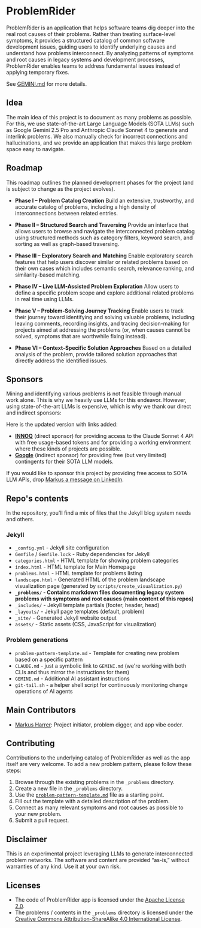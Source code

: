 # ProblemRider

ProblemRider is an application that helps software teams dig deeper into the real root causes of their problems. Rather than treating surface-level symptoms, it provides a structured catalog of common software development issues, guiding users to identify   underlying causes and understand how problems interconnect. By analyzing patterns of symptoms and root causes in legacy systems and development processes, ProblemRider enables teams to address fundamental issues instead of applying temporary fixes.

See [GEMINI.md](GEMINI.md) for more details.

## Idea

The main idea of this project is to document as many problems as possible. For this, we use state-of-the-art Large Language Models (SOTA LLMs) such as Google Gemini 2.5 Pro and Anthropic Claude Sonnet 4 to generate and interlink problems. We also manually check for incorrect connections and hallucinations, and we provide an application that makes this large problem space easy to navigate.

## Roadmap

This roadmap outlines the planned development phases for the project (and is subject to change as the project evolves).

* **Phase I – Problem Catalog Creation**
  Build an extensive, trustworthy, and accurate catalog of problems, including a high density of interconnections between related entries.

* **Phase II – Structured Search and Traversing**
  Provide an interface that allows users to browse and navigate the interconnected problem catalog using structured methods such as category filters, keyword search, and sorting as well as graph-based traversing.

* **Phase III – Exploratory Search and Matching**
  Enable exploratory search features that help users discover similar or related problems based on their own cases which includes semantic search, relevance ranking, and similarity-based matching.

* **Phase IV – Live LLM-Assisted Problem Exploration**
  Allow users to define a specific problem scope and explore additional related problems in real time using LLMs.

* **Phase V – Problem-Solving Journey Tracking**
Enable users to track their journey toward identifying and solving valuable problems, including leaving comments, recording insights, and tracing decision-making for projects aimed at addressing the problems (or, when causes cannot be solved, symptoms that are worthwhile fixing instead).

* **Phase VI – Context-Specific Solution Approaches**
  Based on a detailed analysis of the problem, provide tailored solution approaches that directly address the identified issues.



## Sponsors

Mining and identifying various problems is not feasible through manual work alone. This is why we heavily use LLMs for this endeavor. However, using state-of-the-art LLMs is expensive, which is why we thank our direct and indirect sponsors:

Here is the updated version with links added:

* **[INNOQ](https://www.innoq.com/)** (direct sponsor) for providing access to the Claude Sonnet 4 API with free usage-based tokens and for providing a working environment where these kinds of projects are possible.
* **[Google](https://ai.google.dev/gemini-api/docs/pricing#free-tier)** (indirect sponsor) for providing free (but very limited) contingents for their SOTA LLM models.


If you would like to sponsor this project by providing free access to SOTA LLM APIs, drop [Markus a message on LinkedIn](https://www.linkedin.com/markus-harrer).

## Repo's contents

In the repository, you'll find a mix of files that the Jekyll blog system needs and others.

### Jekyll
- `_config.yml` - Jekyll site configuration
- `Gemfile` / `Gemfile.lock` - Ruby dependencies for Jekyll
- `categories.html` - HTML template for showing problem categories
- `index.html` - HTML template for Main Homepage
- `problems.html` - HTML template for problems listing
- `landscape.html` - Generated HTML of the problem landscape visualization page (generated by `scripts/create_visualization.py`)
- **`_problems/` - Contains markdown files documenting legacy system problems with symptoms and root causes (main content of this repos)**
- `_includes/` - Jekyll template partials (footer, header, head)
- `_layouts/` - Jekyll page templates (default, problem)
- `_site/` - Generated Jekyll website output 
- `assets/` - Static assets (CSS, JavaScript for visualization)

### Problem generations
- `problem-pattern-template.md` - Template for creating new problem based on a specific pattern
- `CLAUDE.md` - just a symbolic link to `GEMINI.md` (we're working with both CLIs and thus mirror the instructions for them)
- `GEMINI.md` - Additional AI assistant instructions
- `git-tail.sh` - a helper shell script for continuously monitoring change operations of AI agents

## Main Contributors

* [Markus Harrer](https://markusharrer.de): Project initiator, problem digger, and app vibe coder.


## Contributing

Contributions to the underlying catalog of ProblemRider as well as the app itself are very welcome. To add a new problem pattern, please follow these steps:

1. Browse through the existing problems in the `_problems` directory.
2. Create a new file in the `_problems` directory.
3. Use the [`problem-pattern-template.md`](./problem-pattern-template.md) file as a starting point.
4. Fill out the template with a detailed description of the problem.
5. Connect as many relevant symptoms and root causes as possible to your new problem.
6. Submit a pull request.

## Disclaimer

This is an experimental project leveraging LLMs to generate interconnected problem networks. The software and content are provided “as-is,” without warranties of any kind. Use it at your own risk. 


## Licenses

* The code of ProblemRider app is licensed under the [Apache License 2.0](https://www.apache.org/licenses/LICENSE-2.0).  
* The problems / contents in the `_problems` directory is licensed under the [Creative Commons Attribution-ShareAlike 4.0 International License](https://creativecommons.org/licenses/by-sa/4.0/).
